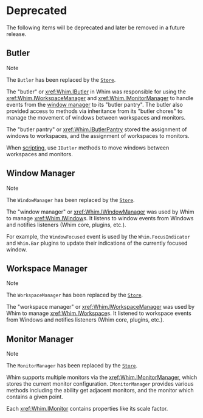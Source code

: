 # Deprecated

The following items will be deprecated and later be removed in a future release.

## Butler

> [!NOTE]
> The `Butler` has been replaced by the [`Store`](./store.md).

The "butler" or <xref:Whim.IButler> in Whim was responsible for using the <xref:Whim.IWorkspaceManager> and <xref:Whim.IMonitorManager> to handle events from the [window manager](#window-manager) to its "butler pantry". The butler also provided access to methods via inheritance from its "butler chores" to manage the movement of windows between workspaces and monitors.

The "butler pantry" or <xref:Whim.IButlerPantry> stored the assignment of windows to workspaces, and the assignment of workspaces to monitors.

When [scripting](../configurescripting.md), use `IButler` methods to move windows between workspaces and monitors.

## Window Manager

> [!NOTE]
> The `WindowManager` has been replaced by the [`Store`](./store.md).

The "window manager" or <xref:Whim.IWindowManager> was used by Whim to manage <xref:Whim.IWindow>s. It listens to window events from Windows and notifies listeners (Whim core, plugins, etc.).

For example, the `WindowFocused` event is used by the `Whim.FocusIndicator` and `Whim.Bar` plugins to update their indications of the currently focused window.

## Workspace Manager

> [!NOTE]
> The `WorkspaceManager` has been replaced by the [`Store`](./store.md).

The "workspace manager" or <xref:Whim.IWorkspaceManager> was used by Whim to manage <xref:Whim.IWorkspace>s. It listened to workspace events from Windows and notifies listeners (Whim core, plugins, etc.).

## Monitor Manager

> [!NOTE]
> The `MonitorManager` has been replaced by the [`Store`](./store.md).

Whim supports multiple monitors via the <xref:Whim.IMonitorManager>, which stores the current monitor configuration. `IMonitorManager` provides various methods including the ability get adjacent monitors, and the monitor which contains a given point.

Each <xref:Whim.IMonitor> contains properties like its scale factor.
